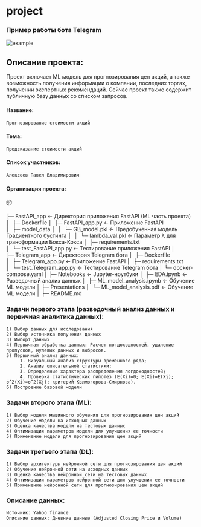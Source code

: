 # project

### Пример работы бота Telegram
![example](https://github.com/alekseevpavel04/project/assets/48567496/ad3804ee-2641-4501-8cd3-d8b9e2d233a2)

## Описание проекта: 
Проект включает ML модель для прогнозирования цен акций, а также возможность получения информации о компании, последних торгах, получении экспертных рекомендаций. Сейчас проект также содержит публичную базу данных со списком запросов.

#### Название: 
	Прогнозирование стоимости акций
#### Тема: 
	Предсказание стоимости акций
#### Список участников: 
	Алексеев Павел Владимирович
#### Организация проекта: 

📦 

├─ FastAPI_app 				<- Директория приложения FastAPI (ML часть проекта)
│  ├─ Dockerfile
│  ├─ FastAPI_app.py			<- Приложение FastAPI
│  ├─ model_data
│  │  ├─ GB_model.pkl			<- Предобученная модель Градиентного бустинга
│  │  └─ lambda_val.pkl			<- Параметр λ для трансформации Бокса-Кокса
│  ├─ requirements.txt
│  └─ test_FastAPI_app.py  		<- Тестирование приложения FastAPI
│
├─ Telegram_app				<- Директория Telegram бота
│  ├─ Dockerfile
│  ├─ Telegram_app.py			<- Приложение FastAPI
│  ├─ requirements.txt
│  └─ test_Telegram_app.py		<- Тестирование Telegram бота
│
└─ docker-compose.yaml
│
├─ Notebooks				<- Jupyter-ноутбуки
│  ├─ EDA.ipynb				<- Разведочный анализ данных
│  ├─ ML_model_analysis.ipynb		<- Обучение ML модели
│
├─ Presentations
│  └─ ML_model_analysis.pdf		<- Обучение ML модели
│
├─ README.md



### Задачи первого этапа (разведочный анализ данных и первичная аналитика данных):
	1) Выбор данных для исследования
 	2) Выбор источника получения данных
	3) Импорт данных
 	4) Первичная обработка данных: Расчет логдоходностей, удаление пропусков, нулевых данных и выбросов.
	5) Первичный анализ данных: 
		 1. Визуальный анализ структуры временного ряда;
		 2. Анализ описательной статистики;
		 3. Определение характера распределения логдоходностей;
		 4. Проверка статистических гипотез (E(Xi)=0; E(Xi)=E(Xj); σ^2(Xi)=σ^2(Xj); критерий Колмогорова-Смирнова).
   	6) Построение базовой модели

### Задачи второго этапа (ML):
	1) Выбор модели машинного обучения для прогнозирования цен акций
 	2) Обучение модели на исходных данных
	3) Оценка качества модели на тестовых данных
 	4) Оптимизация параметров модели для улучшения ее точности
	5) Применение модели для прогнозирования цен акций

### Задачи третьего этапа (DL):
	1) Выбор архитектуры нейронной сети для прогнозирования цен акций
 	2) Обучение нейронной сети на исходных данных
	3) Оценка качества нейронной сети на тестовых данных
 	4) Оптимизация параметров нейронной сети для улучшения ее точности
	5) Применение нейронной сети для прогнозирования цен акций

### Описание данных:
	Источник: Yahoo finance
  	Описание данных: Дневние данные (Adjusted Closing Price и Volume)
